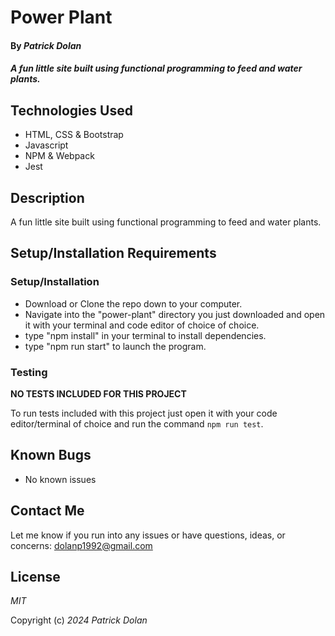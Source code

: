 # Power Plant

#### By _**Patrick Dolan**_

#### _A fun little site built using functional programming to feed and water plants._

<!-- ## Github Pages Link

[TITLE HERE Github Pages](https://patrick-dolan.github.io/PROJECT-NAME/) -->

## Technologies Used

* HTML, CSS & Bootstrap
* Javascript
* NPM & Webpack
* Jest

## Description

A fun little site built using functional programming to feed and water plants.

## Setup/Installation Requirements

### Setup/Installation  

* Download or Clone the repo down to your computer.
* Navigate into the "power-plant" directory you just downloaded and open it with your terminal and code editor of choice of choice.
* type "npm install" in your terminal to install dependencies.
* type "npm run start" to launch the program.

### Testing

**NO TESTS INCLUDED FOR THIS PROJECT**

To run tests included with this project just open it with your code editor/terminal of choice and run the command ```npm run test```.

## Known Bugs

* No known issues

## Contact Me

Let me know if you run into any issues or have questions, ideas, or concerns:
dolanp1992@gmail.com

## License

_MIT_

Copyright (c) _2024_ _Patrick Dolan_